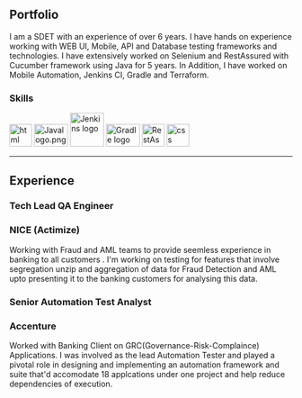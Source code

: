 ## Portfolio

I am a SDET  with an experience of over 6 years. I have hands on experience working with WEB UI, Mobile, API and Database testing frameworks and technologies. I have extensively worked on Selenium and RestAssured with Cucumber framework using Java for 5 years. In Addition, I have worked on Mobile Automation, Jenkins CI, Gradle and Terraform.

### Skills

<p align='left'>
  <img src="https://upload.wikimedia.org/wikipedia/commons/d/d5/Selenium_Logo.png" alt="html" width="40" height="40">
  <img src="https://upload.wikimedia.org/wikipedia/commons/f/fc/Javalogo.png" alt="Javalogo.png" width="60" height="40">
  <img src="https://upload.wikimedia.org/wikipedia/commons/thumb/e/e9/Jenkins_logo.svg/1483px-Jenkins_logo.svg.png" alt="Jenkins logo" "width="40" height="60">
  <img src="https://upload.wikimedia.org/wikipedia/commons/thumb/c/cb/Gradle_logo.png" alt="Gradle logo" width="60" height="40">
  <img src="https://i0.wp.com/www.entrofi.net/wp-content/uploads/2020/01/rest-assured-logo.png?fit=400%2C400&amp;ssl=1" alt="RestAssured" width="40" height="40">
  <img src='https://upload.wikimedia.org/wikipedia/commons/thumb/d/d5/CSS3_logo_and_wordmark.svg/1200px-CSS3_logo_and_wordmark.svg.png' alt="css" width="40" height="40">  

</p>

---
## Experience

### **Tech Lead QA Engineer**
### NICE (Actimize)

Working with Fraud and AML teams to provide seemless experience in banking to all customers . I'm working on testing for features that involve segregation unzip and aggregation of data for Fraud Detection and AML upto presenting it to the banking customers for analysing this data.

### **Senior Automation Test Analyst**
### Accenture

Worked with Banking Client on GRC(Governance-Risk-Complaince) Applications. I was involved as the lead Automation Tester and played a pivotal role in designing and implementing an automation framework and suite that'd accomodate 18 applcations under one project and help reduce dependencies of execution.
